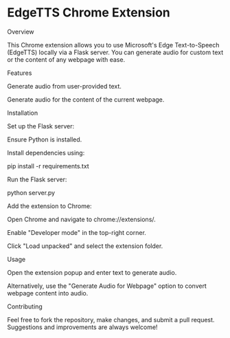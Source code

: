 # EdgeTTS Chrome Extension

Overview

This Chrome extension allows you to use Microsoft's Edge Text-to-Speech (EdgeTTS) locally via a Flask server. You can generate audio for custom text or the content of any webpage with ease.

Features

Generate audio from user-provided text.

Generate audio for the content of the current webpage.

Installation

Set up the Flask server:

Ensure Python is installed.

Install dependencies using:

pip install -r requirements.txt

Run the Flask server:

python server.py

Add the extension to Chrome:

Open Chrome and navigate to chrome://extensions/.

Enable "Developer mode" in the top-right corner.

Click "Load unpacked" and select the extension folder.

Usage

Open the extension popup and enter text to generate audio.

Alternatively, use the "Generate Audio for Webpage" option to convert webpage content into audio.

Contributing

Feel free to fork the repository, make changes, and submit a pull request. Suggestions and improvements are always welcome!
